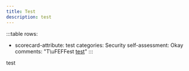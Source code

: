 ```yaml
---
title: Test
description: test
---
```

:::table
rows:
  - scorecard-attribute: test
    categories: Security
    self-assessment: Okay
    comments: "T\uFEFFest [test](https://nextjs.org)"
:::

test